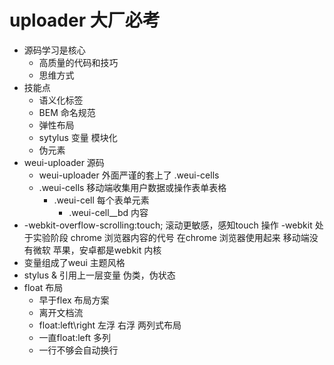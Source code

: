 # uploader 大厂必考

- 源码学习是核心
  - 高质量的代码和技巧
  - 思维方式
- 技能点
  - 语义化标签
  - BEM 命名规范
  - 弹性布局
  - sytylus 变量 模块化
  - 伪元素
- weui-uploader 源码
  - weui-uploader 外面严谨的套上了 .weui-cells
  - .weui-cells 移动端收集用户数据或操作表单表格
    - .weui-cell 每个表单元素
      - .weui-cell__bd  内容
- -webkit-overflow-scrolling:touch;
  滚动更敏感，感知touch 操作
  -webkit  处于实验阶段
   chrome 浏览器内容的代号 在chrome 浏览器使用起来
   移动端没有微软 苹果，安卓都是webkit 内核
- 变量组成了weui 主题风格
- stylus & 引用上一层变量 伪类，伪状态
- float 布局
  - 早于flex 布局方案
  - 离开文档流
  - float:left\right  左浮 右浮 两列式布局
  - 一直float:left  多列
  - 一行不够会自动换行